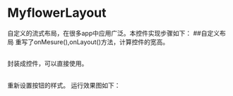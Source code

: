 # MyflowerLayout
自定义的流式布局，在很多app中应用广泛。本控件实现步骤如下：
##自定义布局
重写了onMesure(),onLayout()方法，计算控件的宽高。
##
封装成控件，可以直接使用。
##
重新设置按钮的样式。
运行效果图如下：




